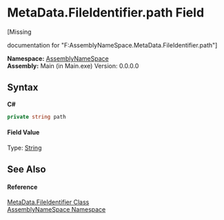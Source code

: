 # MetaData.FileIdentifier.path Field
 

\[Missing <summary> documentation for "F:AssemblyNameSpace.MetaData.FileIdentifier.path"\]

**Namespace:**&nbsp;<a href="6bcc80ef-5cfd-db5f-1eb2-7297d1c16397">AssemblyNameSpace</a><br />**Assembly:**&nbsp;Main (in Main.exe) Version: 0.0.0.0

## Syntax

**C#**<br />
``` C#
private string path
```


#### Field Value
Type: <a href="http://msdn2.microsoft.com/en-us/library/s1wwdcbf" target="_blank">String</a>

## See Also


#### Reference
<a href="d1977a21-291f-230f-7b00-abec543ec9fd">MetaData.FileIdentifier Class</a><br /><a href="6bcc80ef-5cfd-db5f-1eb2-7297d1c16397">AssemblyNameSpace Namespace</a><br />